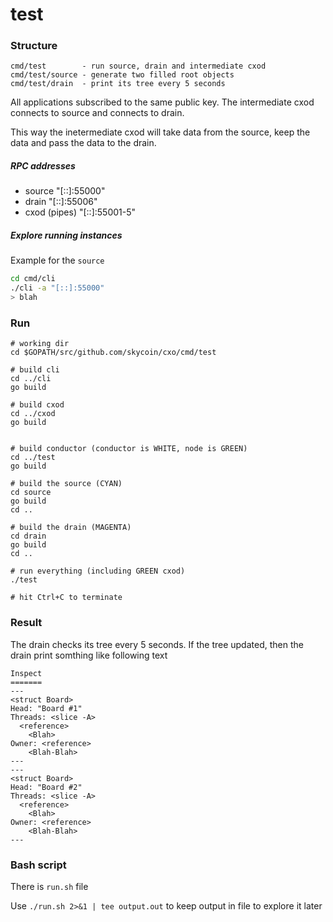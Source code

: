 test
====

### Structure

```
cmd/test        - run source, drain and intermediate cxod
cmd/test/source - generate two filled root objects
cmd/test/drain  - print its tree every 5 seconds
```

All applications subscribed to the same public key. The intermediate cxod
connects to source and connects to drain.

This way the inetermediate cxod will take data from the source,
keep the data and pass the data to the drain.

##### RPC addresses

+ source "[::]:55000"
+ drain "[::]:55006"
+ cxod (pipes) "[::]:55001-5"

##### Explore running instances

Example for the `source`

```bash
cd cmd/cli
./cli -a "[::]:55000"
> blah
```

### Run

```
# working dir
cd $GOPATH/src/github.com/skycoin/cxo/cmd/test

# build cli
cd ../cli
go build

# build cxod
cd ../cxod
go build


# build conductor (conductor is WHITE, node is GREEN)
cd ../test
go build

# build the source (CYAN)
cd source
go build
cd ..

# build the drain (MAGENTA)
cd drain
go build
cd ..

# run everything (including GREEN cxod)
./test

# hit Ctrl+C to terminate
```

### Result

The drain checks its tree every 5 seconds. If the tree updated, then the drain
print somthing like following text

```
Inspect
=======
---
<struct Board>
Head: "Board #1"
Threads: <slice -A>
  <reference>
    <Blah>
Owner: <reference>
    <Blah-Blah>
---
---
<struct Board>
Head: "Board #2"
Threads: <slice -A>
  <reference>
    <Blah>
Owner: <reference>
    <Blah-Blah>
---
```

### Bash script

There is `run.sh` file

Use `./run.sh 2>&1 | tee output.out` to keep output in file to explore it later
